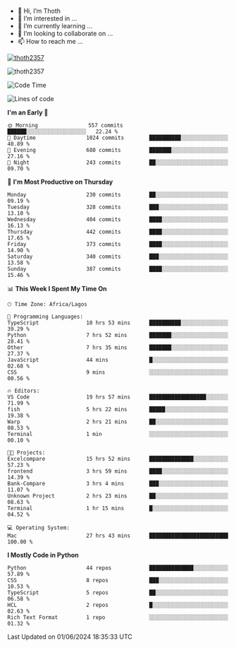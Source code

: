 <!---
thoth2357/thoth2357 is a ✨ special ✨ repository because its `README.md` (this file) appears on your GitHub profile.
You can click the Preview link to take a look at your changes.
--->

- 👋 Hi, I’m Thoth
- 👀 I’m interested in ...
- 🌱 I’m currently learning ...
- 💞️ I’m looking to collaborate on ...
- 📫 How to reach me ...


<p align="left"> <a href="https://github.com/ryo-ma/github-profile-trophy"><img src="https://github-profile-trophy.vercel.app/?username=thoth2357&theme=gruvbox&no-bg=true&no-frame=false&title=MultiLanguage,Commits,Repositories,Stars,Followers,PullRequest,Reviews,Issues" alt="thoth2357" /></a> </p>

<p align="left"> <img src="https://komarev.com/ghpvc/?username=thoth2357&label=Profile%20views&color=0e75b6&style=flat" alt="thoth2357" /> </p>

<!--START_SECTION:waka-->
![Code Time](http://img.shields.io/badge/Code%20Time-2%2C996%20hrs%2018%20mins-blue)

![Lines of code](https://img.shields.io/badge/From%20Hello%20World%20I%27ve%20Written-30.9%20million%20lines%20of%20code-blue)

**I'm an Early 🐤** 

```text
🌞 Morning                557 commits         ██████░░░░░░░░░░░░░░░░░░░   22.24 % 
🌆 Daytime                1024 commits        ██████████░░░░░░░░░░░░░░░   40.89 % 
🌃 Evening                680 commits         ███████░░░░░░░░░░░░░░░░░░   27.16 % 
🌙 Night                  243 commits         ██░░░░░░░░░░░░░░░░░░░░░░░   09.70 % 
```
📅 **I'm Most Productive on Thursday** 

```text
Monday                   230 commits         ██░░░░░░░░░░░░░░░░░░░░░░░   09.19 % 
Tuesday                  328 commits         ███░░░░░░░░░░░░░░░░░░░░░░   13.10 % 
Wednesday                404 commits         ████░░░░░░░░░░░░░░░░░░░░░   16.13 % 
Thursday                 442 commits         ████░░░░░░░░░░░░░░░░░░░░░   17.65 % 
Friday                   373 commits         ████░░░░░░░░░░░░░░░░░░░░░   14.90 % 
Saturday                 340 commits         ███░░░░░░░░░░░░░░░░░░░░░░   13.58 % 
Sunday                   387 commits         ████░░░░░░░░░░░░░░░░░░░░░   15.46 % 
```


📊 **This Week I Spent My Time On** 

```text
🕑︎ Time Zone: Africa/Lagos

💬 Programming Languages: 
TypeScript               10 hrs 53 mins      ██████████░░░░░░░░░░░░░░░   39.29 % 
Python                   7 hrs 52 mins       ███████░░░░░░░░░░░░░░░░░░   28.41 % 
Other                    7 hrs 35 mins       ███████░░░░░░░░░░░░░░░░░░   27.37 % 
JavaScript               44 mins             █░░░░░░░░░░░░░░░░░░░░░░░░   02.68 % 
CSS                      9 mins              ░░░░░░░░░░░░░░░░░░░░░░░░░   00.56 % 

🔥 Editors: 
VS Code                  19 hrs 57 mins      ██████████████████░░░░░░░   71.99 % 
fish                     5 hrs 22 mins       █████░░░░░░░░░░░░░░░░░░░░   19.38 % 
Warp                     2 hrs 21 mins       ██░░░░░░░░░░░░░░░░░░░░░░░   08.53 % 
Terminal                 1 min               ░░░░░░░░░░░░░░░░░░░░░░░░░   00.10 % 

🐱‍💻 Projects: 
Excelcompare             15 hrs 52 mins      ██████████████░░░░░░░░░░░   57.23 % 
frontend                 3 hrs 59 mins       ████░░░░░░░░░░░░░░░░░░░░░   14.39 % 
Bank-Compare             3 hrs 4 mins        ███░░░░░░░░░░░░░░░░░░░░░░   11.07 % 
Unknown Project          2 hrs 23 mins       ██░░░░░░░░░░░░░░░░░░░░░░░   08.63 % 
Terminal                 1 hr 15 mins        █░░░░░░░░░░░░░░░░░░░░░░░░   04.52 % 

💻 Operating System: 
Mac                      27 hrs 43 mins      █████████████████████████   100.00 % 
```

**I Mostly Code in Python** 

```text
Python                   44 repos            ██████████████░░░░░░░░░░░   57.89 % 
CSS                      8 repos             ███░░░░░░░░░░░░░░░░░░░░░░   10.53 % 
TypeScript               5 repos             ██░░░░░░░░░░░░░░░░░░░░░░░   06.58 % 
HCL                      2 repos             █░░░░░░░░░░░░░░░░░░░░░░░░   02.63 % 
Rich Text Format         1 repo              ░░░░░░░░░░░░░░░░░░░░░░░░░   01.32 % 
```




 Last Updated on 01/06/2024 18:35:33 UTC
<!--END_SECTION:waka-->
<!--![](http://github-profile-summary-cards.vercel.app/api/cards/profile-details?username=thoth2357&theme=2077)

![](http://github-profile-summary-cards.vercel.app/api/cards/stats?username=thoth2357&theme=2077)![](http://github-profile-summary-cards.vercel.app/api/cards/productive-time?username=thoth2357&theme=2077&utcOffset=8) -->
